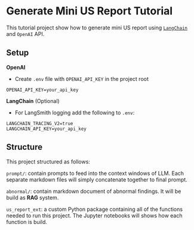 # Generate Mini US Report Tutorial

This tutorial project show how to generate mini US report using [`LangChain`](https://python.langchain.com/v0.2/docs/introduction/) and `OpenAI` API.

## Setup

**OpenAI**

- Create `.env` file with `OPENAI_API_KEY` in the project root

```
OPENAI_API_KEY=your_api_key
```

**LangChain** (Optional)

- For LangSmith logging add the following to `.env`:

```
LANGCHAIN_TRACING_V2=true
LANGCHAIN_API_KEY=your_api_key
```

## Structure

This project structured as follows:

`prompt/`: contain prompts to feed into the context windows of LLM. Each separate markdown files will simply concatenate together to final prompt.

`abnormal/`: contain markdown document of abnormal findings. It will be build as **RAG** system.

`us_report_ext`: a custom Python package containing all of the functions needed to run this project. The Jupyter notebooks will shows how each function is build.

